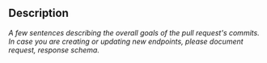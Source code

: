 ## Description

_A few sentences describing the overall goals of the pull request's commits. In case you are creating or updating new endpoints, please document request, response schema._

